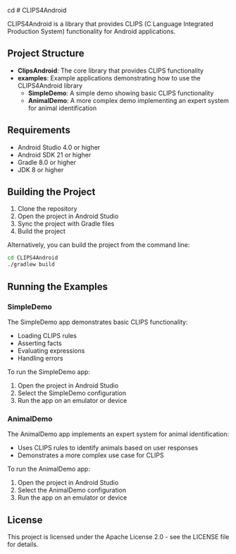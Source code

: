 cd # CLIPS4Android

CLIPS4Android is a library that provides CLIPS (C Language Integrated Production System) functionality for Android applications.

## Project Structure

- **ClipsAndroid**: The core library that provides CLIPS functionality
- **examples**: Example applications demonstrating how to use the CLIPS4Android library
  - **SimpleDemo**: A simple demo showing basic CLIPS functionality
  - **AnimalDemo**: A more complex demo implementing an expert system for animal identification

## Requirements

- Android Studio 4.0 or higher
- Android SDK 21 or higher
- Gradle 8.0 or higher
- JDK 8 or higher

## Building the Project

1. Clone the repository
2. Open the project in Android Studio
3. Sync the project with Gradle files
4. Build the project

Alternatively, you can build the project from the command line:

```bash
cd CLIPS4Android
./gradlew build
```

## Running the Examples

### SimpleDemo

The SimpleDemo app demonstrates basic CLIPS functionality:
- Loading CLIPS rules
- Asserting facts
- Evaluating expressions
- Handling errors

To run the SimpleDemo app:

1. Open the project in Android Studio
2. Select the SimpleDemo configuration
3. Run the app on an emulator or device

### AnimalDemo

The AnimalDemo app implements an expert system for animal identification:
- Uses CLIPS rules to identify animals based on user responses
- Demonstrates a more complex use case for CLIPS

To run the AnimalDemo app:

1. Open the project in Android Studio
2. Select the AnimalDemo configuration
3. Run the app on an emulator or device

## License

This project is licensed under the Apache License 2.0 - see the LICENSE file for details.